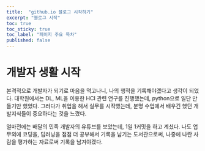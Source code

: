 ```yaml
---
title:  "github.io 블로그 시작하기"
excerpt: "블로그 시작"
toc: true
toc_sticky: true
toc_label: "페이지 주요 목차"
published: false
---
```


# 개발자 생활 시작
 본격적으로 개발자가 되기로 마음을 먹고나니, 나의 행적을 기록해야겠다고 생각이 되었다. 대학원에서는 DL, ML을 이용한 HCI 관련 연구를 진행했는데, python으로 일단 만들기만 했었다. 그러다가 취업을 해서 실무를 시작했는데, 분명 수업에서 배우긴 했던 개발지식들이 중요하다는 것을 느꼈다.

 얼마전에는 배달의 민족 개발자의 유튜브를 보았는데, 1일 1커밋을 하고 계셨다. 나도 업무외에 코딩을, 딥러닝을 점점 더 공부해서 기록을 남기는 도서관으로써, 나중에 나란 사람을 평가하는 자료로써 기록을 남겨야겠다.